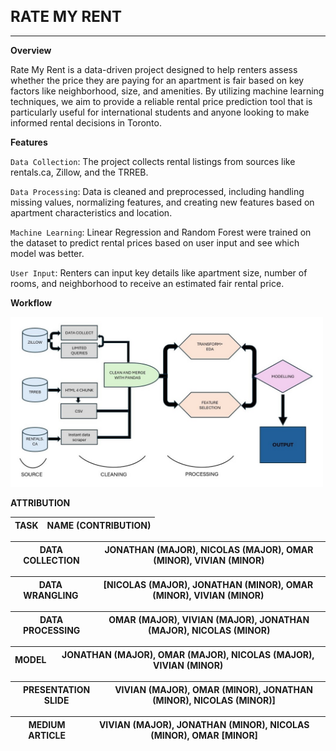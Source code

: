 **<h1 style="font-size: 24px;">RATE MY RENT</h1>**<hr>

**Overview**

Rate My Rent is a data-driven project designed to help renters assess whether the price they are paying for an apartment is fair based on key factors like neighborhood, size, and amenities. By utilizing machine learning techniques, we aim to provide a reliable rental price prediction tool that is particularly useful for international students and anyone looking to make informed rental decisions in Toronto.

**Features**

`Data Collection`: The project collects rental listings from sources like rentals.ca, Zillow, and the TRREB.

`Data Processing`: Data is cleaned and preprocessed, including handling missing values, normalizing features, and creating new features based on apartment characteristics and location.

`Machine Learning`: Linear Regression and Random Forest were trained on the dataset to predict rental prices based on user input and see which model was better.

`User Input`: Renters can input key details like apartment size, number of rooms, and neighborhood to receive an estimated fair rental price.

**Workflow**

 <img src="https://github.com/Positiveproton9/CME538projectTeam10/blob/main/Rent%20Data/DATA%20UNNDER.jpg" alt="Overview of Rate my rent project's pipeline" width="500">
 
 **ATTRIBUTION**
 
 |**TASK** | **NAME (CONTRIBUTION)**|
 |----------|-----------------------|
 
 | DATA COLLECTION | JONATHAN (MAJOR), NICOLAS (MAJOR), OMAR (MINOR), VIVIAN (MINOR) |
 |----------|-----------------------|
 
 | DATA WRANGLING | [NICOLAS (MAJOR), JONATHAN (MINOR), OMAR (MINOR), VIVIAN (MINOR) |
 |-----------------|------------------------|

| DATA PROCESSING | OMAR (MAJOR), VIVIAN (MAJOR), JONATHAN (MAJOR), NICOLAS (MINOR) |
 |-----------------|------------------------|
 
 | MODEL | JONATHAN (MAJOR), OMAR (MAJOR), NICOLAS (MAJOR), VIVIAN (MINOR) |
 |-----------------|------------------------|
 
 | PRESENTATION SLIDE | VIVIAN (MAJOR), OMAR (MINOR), JONATHAN (MINOR), NICOLAS (MINOR)] |
 |---------------|------------------|

 | MEDIUM ARTICLE | VIVIAN (MAJOR), JONATHAN (MINOR), NICOLAS (MINOR), OMAR [MINOR] |
 |---------------|------------------|
 
 
 
